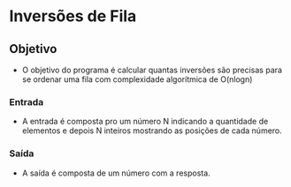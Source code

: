 # Inversões de Fila

## Objetivo

- O objetivo do programa é calcular quantas inversões são precisas para se ordenar uma fila com complexidade algorítmica de O(nlogn)


### Entrada

- A entrada é composta pro um número N indicando a quantidade de elementos e depois N inteiros mostrando as posições de cada número.


### Saída

- A saída é composta de um número com a resposta.
